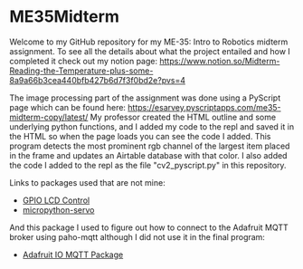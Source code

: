 # ME35Midterm
Welcome to my GitHub repository for my ME-35: Intro to Robotics midterm assignment.
To see all the details about what the project entailed and how I completed it check out my notion page: https://www.notion.so/Midterm-Reading-the-Temperature-plus-some-8a9a66b3cea440bfb427b6d7f3f0bd2e?pvs=4

The image processing part of the assignment was done using a PyScript page which can be found here: https://esarvey.pyscriptapps.com/me35-midterm-copy/latest/ 
My professor created the HTML outline and some underlying python functions, and I added my code to the repl and saved it in the HTML so when the page loads you can see the code I added. This program detects the most prominent rgb channel of the largest item placed in the frame and updates an Airtable database with that color. I also added the code I added to the repl as the file "cv2_pyscript.py" in this repository.

Links to packages used that are not mine:
- [GPIO LCD Control](https://www.circuitschools.com/interfacing-16x2-lcd-module-with-raspberry-pi-pico-with-and-without-i2c/#google_vignette)
- [micropython-servo](https://pypi.org/project/micropython-servo/)

And this package I used to figure out how to connect to the Adafruit MQTT broker using paho-mqtt although I did not use it in the final program:
- [Adafruit IO MQTT Package](https://github.com/adafruit/Adafruit_IO_Python/blob/master/Adafruit_IO/mqtt_client.py)

